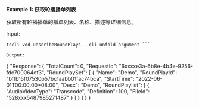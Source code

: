 **Example 1: 获取轮播播单列表**

获取所有轮播播单的播单列表、名称、描述等详细信息。

Input: 

```
tccli vod DescribeRoundPlays --cli-unfold-argument ```

Output: 
```
{
    "Response": {
        "TotalCount": 0,
        "RequestId": "6xxxxe3a-6b8e-4b4e-9256-fdc700064ef3",
        "RoundPlaySet": [
            {
                "Name": "Demo",
                "RoundPlayId": "bffb15f07530b57bc1aabb01fac74bca",
                "StartTime": "2022-06-01T00:00:00+08:00",
                "Desc": "Demo",
                "RoundPlaylist": [
                    {
                        "AudioVideoType": "Transcode",
                        "Definition": 100,
                        "FileId": "528xxx5487985271487"
                    }
                ]
            }
        ]
    }
}
```

